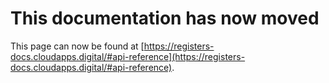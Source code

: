 # This documentation has now moved
This page can now be found at [https://registers-docs.cloudapps.digital/#api-reference](https://registers-docs.cloudapps.digital/#api-reference). 
